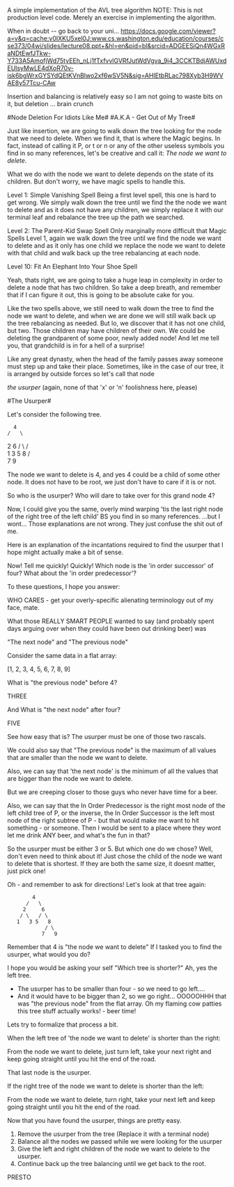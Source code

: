 A simple implementation of the AVL tree algorithm
NOTE: This is not production level code. Merely an exercise in
implementing the algorithm.

When in doubt -- go back to your uni...
https://docs.google.com/viewer?a=v&q=cache:v0IXKU5xel0J:www.cs.washington.edu/education/courses/cse373/04wi/slides/lecture08.ppt+&hl=en&pid=bl&srcid=ADGEESiQn4WGxRaNDtEwfJTkw-Y733A5AmofjWd75tyEEh_nLj1fTxfvvlGVRfJutWdVgva_9i4_3CCKTBdjAWUxdEUlsyMwLE4dXoR70v-isk6bgWrxGYSYdQEtKVnBlwo2xf6wSV5N&sig=AHIEtbRLac798Xyb3H9WVAE8y57Tcu-CAw

Insertion and balancing is relatively easy so I am not going to waste
bits on it, but deletion ... brain crunch

#Node Deletion For Idiots Like Me#
#A.K.A - Get Out of My Tree#

Just like insertion, we are going to walk down the tree looking for
the node that we need to delete. When we find it, that is where the
Magic begins. In fact, instead of calling it P, or t or n or any of
the other useless symbols you find in so many references, let's be 
creative and call it: *The node we want to delete*.

What we do with the node we want to delete depends on the state of
its children. But don't worry, we have magic spells to handle this.

Level 1: Simple Vanishing Spell
Being a first level spell, this one is hard to get wrong. We simply walk
down the tree until we find the the node we want to delete and as it
does not have any children, we simply replace it with our terminal leaf
and rebalance the tree up the path we searched.

Level 2: The Parent-Kid Swap Spell
Only marginally more difficult that Magic Spells Level 1, again we walk
down the tree until we find the node we want to delete and as it only
has one child we replace the node we want to delete with that child and
walk back up the tree rebalancing at each node.

Level 10: Fit An Elephant Into Your Shoe Spell

Yeah, thats right, we are going to take a huge leap in complexity in
order to delete a node that has two children. So take a deep breath,
and remember that if I can figure it out, this is going to be absolute
cake for you.

Like the two spells above, we still need to walk down the tree to find
the node we want to delete, and when we are done we will still walk
back up the tree rebalancing as needed. But lo, we discover that it has
not one child, but two. Those children may have children of their own.
We could be deleting the grandparent of some poor, newly added node!
And let me tell you, that grandchild is in for a hell of a surprise!

Like any great dynasty, when the head of the family passes away someone
must step up and take their place. Sometimes, like in the case of our
tree, it is arranged by outside forces so let's call that node

*the usurper*
(again, none of that 'x' or 'n' foolishness here, please)

#The Usurper#

Let's consider the following tree.

      4
    /   \
   2     6
  / \   / \
 1   3 5   8
          / \
         7   9

The node we want to delete is 4, and yes 4 could be a child of some
other node. It does not have to be root, we just don't have to care if it
is or not.

So who is the usurper?
Who will dare to take over for this grand node 4?

Now, I could give you the same, overly mind warping 'tis the last right
node of the right tree of the left child' BS you find in so many
references. ...but I wont...
Those explanations are not wrong.
They just confuse the shit out of me.

Here is an explanation of the incantations required to find the usurper
that I hope might actually make a bit of sense.

Now! Tell me quickly! Quickly!
Which node is the 'in order successor' of four?
What about the 'in order predecessor'?

To these questions, I hope you answer:

WHO CARES - get your overly-specific alienating terminology out of my
face, mate.

What those REALLY SMART PEOPLE wanted to say (and probably spent days
    arguing over when they could have been out drinking beer) was

"The next node" and "The previous node"

Consider the same data in a flat array:

[1, 2, 3, 4, 5, 6, 7, 8, 9]

What is "the previous node" before 4?

THREE

And What is "the next node" after four?

FIVE

See how easy that is? The usurper must be one of those two rascals.

We could also say that "The previous node" is the
maximum of all values that are smaller than the node we want to delete.

Also, we can say that 'the next node' is the minimum of all the values 
that are bigger than the node we want to delete.

But we are creeping closer to those guys who never have time for a beer.

Also, we can say that the In Order Predecessor is the right most node of the
left child tree of P, or the inverse, the In Order Successor is the left
most node of the right subtree of P - but that would make me want to hit
something - or someone. Then I would be sent to a place where they wont
let me drink ANY beer, and what's the fun in that?

So the usurper must be either 3 or 5. But which one do we chose?
Well, don't even need to think about it!
Just chose the child of the node we want to delete that is shortest.
If they are both the same size, it doesnt matter, just pick one!

Oh - and remember to ask for directions!
Let's look at that tree again:

            4
          /   \
         2     6
        / \   / \
       1   3 5   8
                / \
               7   9

Remember that 4 is "the node we want to delete"
If I tasked you to find the usurper, what would you do?

I hope you would be asking your self "Which tree is shorter?"
Ah, yes the left tree.
- The usurper has to be smaller than four - so we need to go left....
- And it would have to be bigger than 2, so we go right...
OOOOOHHH that was "the previous node" from the flat array. Oh my flaming cow
patties this tree stuff actually works! - beer time!

Lets try to formalize that process a bit.

When the left tree of 'the node we want to delete' is shorter than the
right:

From the node we want to delete, just turn left, take your next
right and keep going straight until you hit the end of the road.

That last node is the usurper.

If the right tree of the node we want to delete is shorter than the 
left:

From the node we want to delete, turn right, take your next left 
and keep going straight until you hit the end of the road.

Now that you have found the usurper, things are pretty easy.
1. Remove the usurper from the tree (Replace it with a terminal node)
2. Balance all the nodes we passed while we were looking for the usurper
3. Give the left and right children of the node we want to delete to the
usurper.
4. Continue back up the tree balancing until we get back to the root.

PRESTO
